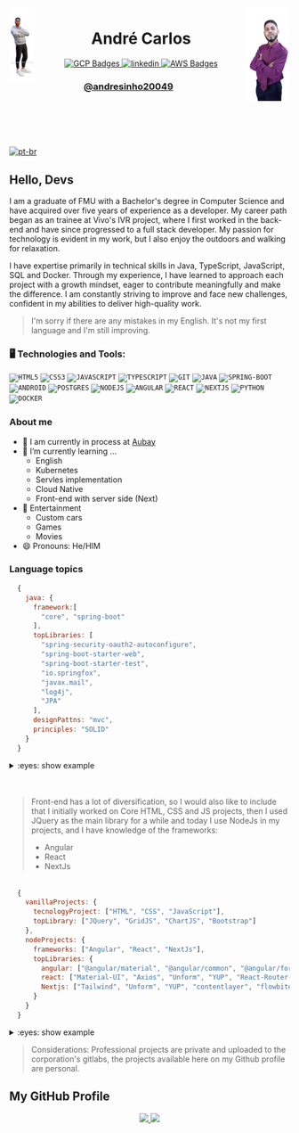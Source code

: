 <img align="left" width="9%" src="https://github.com/andresinho20049/andresinho20049/blob/master/public/avatar/Me-Avatar.png" alt="Avatar-Art" border="0">
<img align="right" width="15%" src="https://github.com/andresinho20049/andresinho20049/blob/master/public/avatar/AirBrush_20230512110551-transformed.png" alt="Ready-Player-Me-Avatar-2" border="0">

 
 <h1 align="center">André Carlos </h1> 
 
<div align="center" dsplay="inline-block">
  <a href="https://www.cloudskillsboost.google/public_profiles/d24adbba-0315-45a7-bea1-9a72a94d8760" target="_blank">
    <img align="center" width="50px" src="https://img.icons8.com/fluency/256/google-cloud.png" alt="GCP Badges" style="vertical-align:top;">
  </a> 
  <a href="https://www.linkedin.com/in/andresinho20049/" target="_blank">
    <img align="center" width="50px" src="https://img.icons8.com/color/256/linkedin.png" alt="linkedin" style="vertical-align:top;">
  </a>
  <a href="https://www.credly.com/users/andre-marques.abbbe29b" target="_blank">
    <img align="center" width="50px" src="https://img.icons8.com/color/256/amazon-web-services.png" alt="AWS Badges" style="vertical-align:top;">
  </a> 
</div> 
<h3 align="center">
 <a href="https://www.andresinho20049.com.br/" target="_blank">
  @andresinho20049
 </a>
</h3>

<br/>
<br/>
<br/>
<br/>

[![pt-br](https://img.shields.io/badge/lang-pt--br-green.svg)](https://github.com/andresinho20049/andresinho20049/blob/master/README.pt-br.md)

## Hello, Devs
I am a graduate of FMU with a Bachelor's degree in Computer Science and have acquired over five years of experience as a developer. My career path began as an trainee at Vivo's IVR project, where I first worked in the back-end and have since progressed to a full stack developer. My passion for technology is evident in my work, but I also enjoy the outdoors and walking for relaxation. 

I have expertise primarily in technical skills in Java, TypeScript, JavaScript, SQL and Docker. Through my experience, I have learned to approach each project with a growth mindset, eager to contribute meaningfully and make the difference. I am constantly striving to improve and face new challenges, confident in my abilities to deliver high-quality work. <br/>
> I'm sorry if there are any mistakes in my English. It's not my first language and I'm still improving.

### 🖥️ Technologies and Tools: 
<code><img width="40px" src="https://cdn.jsdelivr.net/gh/devicons/devicon/icons/html5/html5-original-wordmark.svg" title = "HTML5"/></code>
<code><img width="40px" src="https://cdn.jsdelivr.net/gh/devicons/devicon/icons/css3/css3-original-wordmark.svg" title = "CSS3"/></code>
<code><img width="40px" src="https://cdn.jsdelivr.net/gh/devicons/devicon/icons/javascript/javascript-original.svg" title = "JAVASCRIPT"/></code>
<code><img width="40px" src="https://cdn.jsdelivr.net/gh/devicons/devicon/icons/typescript/typescript-original.svg" title = "TYPESCRIPT"/></code>
<code><img width="40px" src="https://cdn.jsdelivr.net/gh/devicons/devicon/icons/git/git-original.svg" title = "GIT"/></code>
<code><img width="40px" src="https://cdn.jsdelivr.net/gh/devicons/devicon/icons/java/java-original.svg" title = "JAVA"/></code>
<code><img width="40px" src="https://cdn.jsdelivr.net/gh/devicons/devicon/icons/spring/spring-original.svg" title = "SPRING-BOOT"/></code>
<code><img width="40px" src="https://cdn.jsdelivr.net/gh/devicons/devicon/icons/android/android-original.svg" title = "ANDROID"/></code>
<code><img width="40px" src="https://cdn.jsdelivr.net/gh/devicons/devicon/icons/postgresql/postgresql-original.svg" title = "POSTGRES"/></code>
<code><img width="40px" src="https://cdn.jsdelivr.net/gh/devicons/devicon/icons/nodejs/nodejs-original.svg" title = "NODEJS"/></code>
<code><img width="40px" src="https://cdn.jsdelivr.net/gh/devicons/devicon/icons/angularjs/angularjs-original.svg" title = "ANGULAR"/></code>
<code><img width="40px" src="https://cdn.jsdelivr.net/gh/devicons/devicon/icons/react/react-original.svg" title = "REACT"/></code>
<code><img width="40px" src="https://cdn.jsdelivr.net/gh/devicons/devicon/icons/nextjs/nextjs-original.svg" title = "NEXTJS"/></code>
<code><img width="40px" src="https://cdn.jsdelivr.net/gh/devicons/devicon/icons/python/python-original.svg" title = "PYTHON"/></code>
<code><img width="40px" src="https://cdn.jsdelivr.net/gh/devicons/devicon/icons/docker/docker-original.svg" title = "DOCKER"/></code>

### About me
- 🔭 I am currently in process at <a href="https://www.aubay.pt//" target="_blank">Aubay</a>
- 🌱 I’m currently learning ...
  - English
  - Kubernetes
  - Servles implementation
  - Cloud Native
  - Front-end with server side (Next)
- 💬 Entertainment
  - Custom cars
  - Games
  - Movies
- 😄 Pronouns: He/HIM

### Language topics
```js
  {
    java: {
      framework:[
        "core", "spring-boot"
      ],
      topLibraries: [
        "spring-security-oauth2-autoconfigure",
        "spring-boot-starter-web",
        "spring-boot-starter-test",
        "io.springfox",
        "javax.mail",
        "log4j",
        "JPA"
      ],
      designPattns: "mvc",
      principles: "SOLID"
    }
  }
```

<details> 
<summary>
:eyes: show example
</summary>

<content>

  ## [Spring boot with Redis and Postgres using Docker](https://github.com/andresinho20049/spring-authservice-with-docker/)

  This Spring boot project was developed with the default authentication settings in mind and 
  documentation to serve as a basis for developing other projects.

  ## Preview
  ![Visualizacao](https://github.com/andresinho20049/spring-authservice-with-docker/blob/master/media/preview-started.gif)
  How to start


</content>

</details>

<br/>
<br/>

> Front-end has a lot of diversification, so I would also like to include that I initially worked on Core HTML, CSS and JS projects, then I used JQuery as the main library for a while and today I use NodeJs in my projects, and I have knowledge of the frameworks:
 > - Angular
 > - React
 > - NextJs

```js

  {
    vanillaProjects: {
      tecnologyProject: ["HTML", "CSS", "JavaScript"],
      topLibrary: ["JQuery", "GridJS", "ChartJS", "Bootstrap"]
    },
    nodeProjects: {
      frameworks: ["Angular", "React", "NextJs"],
      topLibraries: {
        angular: ["@angular/material", "@angular/common", "@angular/forms", "@angular/router"],
        react: ["Material-UI", "Axios", "Unform", "YUP", "React-Router-Dom"],
        Nextjs: ["Tailwind", "Unform", "YUP", "contentlayer", "flowbite"]
      }
    }
  }

```

<details>
<summary>:eyes: show example</summary>

  ## [My Portfolio](https://github.com/andresinho20049/andresinho20049/blob/master/GETTING.md)

  My portfolio is a NodeJs project using NextJs 13 Framework (App Router).

  It is processed server-side by default, helping with page loading and SEO.

  **Main Tools:**
   - NodeJs
   - TypeScript
   - NextJs
   - Tailwind
   - MDX

  See more -> [click here](https://andresinho20049.com.br/).

</details>

> Considerations: Professional projects are private and uploaded to the corporation's gitlabs, the projects available here on my Github profile are personal.


## My GitHub Profile
<p align="center">
<a href="https://github.com/andresinho20049">
  <img height="200em" src="https://github-readme-stats.vercel.app/api/top-langs/?username=andresinho20049"/>
  <img height="200em" src="https://github-readme-stats.vercel.app/api?username=andresinho20049&show_icons=true&count_private=true&theme=radical&include_all_commits=true"/>
</a>
</p>
